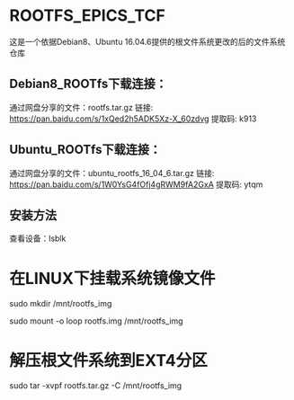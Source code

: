 # ROOTFS_EPICS_TCF
这是一个依据Debian8、Ubuntu 16.04.6提供的根文件系统更改的后的文件系统仓库

## Debian8_ROOTfs下载连接：

通过网盘分享的文件：rootfs.tar.gz
链接: https://pan.baidu.com/s/1xQed2h5ADK5Xz-X_60zdvg 提取码: k913

## Ubuntu_ROOTfs下载连接：
通过网盘分享的文件：ubuntu_rootfs_16_04_6.tar.gz
链接: https://pan.baidu.com/s/1W0YsG4fOfj4gRWM9fA2GxA 提取码: ytqm

## 安装方法

查看设备：lsblk

# 在LINUX下挂载系统镜像文件
sudo mkdir /mnt/rootfs_img

sudo mount -o loop rootfs.img /mnt/rootfs_img

# 解压根文件系统到EXT4分区
sudo tar -xvpf rootfs.tar.gz -C /mnt/rootfs_img
